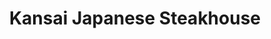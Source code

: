 ---
layout: place
title: "Kansai Japanese Steakhouse"
permalink: /kentucky/elizabethtown/kansai-japanese-steakhouse.html
stateAbbr: KY
stateName: Kentucky
cityName: Elizabethtown
place_id: ChIJqUWRkJLoaIgR2z67n3rsaMU
photos:
  - name: >-
      places/ChIJqUWRkJLoaIgR2z67n3rsaMU/photos/AeeoHcI86fcK9NlpJXJZ9fT_P0n6UyciAgOTJHIfBeSU0xAjq78QVOGcj7nFywXLlvzuWNJ61QvM638h_Un0eL1vITMUdH-nnZf8bAITc9JTnylw9TzFnJEnlp1nHkRT8RjxlDqO_RO22Df57Akm7ROgOKGrv91FKGvjlLTvp_BLlqM0sMOT3v1UTrEk91eB5FO1KN_0qBbh1NCxBPnNBFQlU-qDWCoT-ALkuhNZJyhsfeFOlR9i_dKaPiehd-vTu7aSdINKJBIazFdnfzyMy3dsn15cQnKZe2AfH_z18qVTvl8TOc3hMYCyOIcMDqTw-CpfP0S71B4OIAS8JZDj3z1VhefOwJR2XuxmRINZ8wh8uB-awMlEqbIUXCso8e5XUQWH1zwzYfAZXcX741jJFVttSvbTSmkp8tJOj5V84YpzjTN-z78
    widthPx: 4032
    heightPx: 3024
    authorAttributions:
      - displayName: Brandon Haycraft
        uri: https://maps.google.com/maps/contrib/111507080294657232830
        photoUri: >-
          https://lh3.googleusercontent.com/a-/ALV-UjXP1gIb-qRRQGIM8NjtMu4358fArlPp1Ibeg-B8OMR3DyZfeGg=s100-p-k-no-mo
    flagContentUri: >-
      https://www.google.com/local/imagery/report/?cb_client=maps_api_places.places_api&image_key=!1e10!2sCIHM0ogKEICAgICe9tO8ywE&hl=en-US
    googleMapsUri: >-
      https://www.google.com/maps/place//data=!3m4!1e2!3m2!1sCIHM0ogKEICAgICe9tO8ywE!2e10!4m2!3m1!1s0x8868e892909145a9:0xc568ec7a9fbb3edb
  - name: >-
      places/ChIJqUWRkJLoaIgR2z67n3rsaMU/photos/AeeoHcI6APO-mkQhE0wYyjP5HUWxJkCKGixbrRLllo6lCmutb9BVZhLbX77sdNGxcls_JHvyaWuuztbbYM8kbk-if_ZK-UepAXXN3ZYZsSUPcjIYsGKNPFabvahZHM3wBSTFVWcNiNmChf5yym9ii5J6guTgRjRT-x_8tQXZgwHfS_GdvfDK7pzuLy3wUMkOVbZ77mcjzn-w0A4zKJ4PZMgDBRL3sJaKHyT6KxKD4qI2WjTmDt12vn6zAWrrXY-YabUDQKTnYOO8I7Z66L7hVD1M-_jMyRd0TdVJxX8pY-_2ezaBNMCXhDOT3sBb9p_DTGPsNdiSfhPPx1LQHWERRvQVEkdOxRoA3Ev_w8avhDSXC7iyXfD6mdBo1JJegfrtqrwY75WWbmoKFhLXosOYAoanHoesIk5i2g_Sjt_iMrcFEAhDPnhl
    widthPx: 4000
    heightPx: 3000
    authorAttributions:
      - displayName: BK Burp
        uri: https://maps.google.com/maps/contrib/103489698660329723030
        photoUri: >-
          https://lh3.googleusercontent.com/a-/ALV-UjU4eV7cyEYC8MvFWyWPFsO47DXiQrEut4IuE3BHDxu7qM8kndnhOw=s100-p-k-no-mo
    flagContentUri: >-
      https://www.google.com/local/imagery/report/?cb_client=maps_api_places.places_api&image_key=!1e10!2sCIHM0ogKEICAgICp5uipyAE&hl=en-US
    googleMapsUri: >-
      https://www.google.com/maps/place//data=!3m4!1e2!3m2!1sCIHM0ogKEICAgICp5uipyAE!2e10!4m2!3m1!1s0x8868e892909145a9:0xc568ec7a9fbb3edb
  - name: >-
      places/ChIJqUWRkJLoaIgR2z67n3rsaMU/photos/AeeoHcJPURpqqxxjYR46HCgZGXhbx1ACCMEy9I984FPRBpdc6HZpqmBSuZmbxKf-Rn7jSINgWzAcORMji6dZapwPKia_XIPEtPWIQMgarkm-lbYZAy4we8eYnKEtoPInH8go8jEYHlV1LkaYu4Cj1jRU1Knq-GiRsCaryxQkko8_jmMYcf7lBWq_-z6Qg4sSKlTd8OUS44hl85siaXf8_yBwHSyAnSUMClEhxX6Vll0m75d1G3D3DYvLezN1E5p5NY6VgYlVbQLX21JBmmIAAVuxT6ERIPLlmSIOAiNxyN6XiuMd4hJSO5LLDtUNMXJ7Uup9u0faeUaLdw3BzlsDw-yoBAZDqW-DqQbxnpcYfNvE0hLIcz6dWpgqjbJ2g7imtTpuZtjQhLYqqHUGuMl7gcOzjpiUvcxJuiuRyGaXIkklkew_xA
    widthPx: 3430
    heightPx: 1800
    authorAttributions:
      - displayName: Chad Toland
        uri: https://maps.google.com/maps/contrib/101345913278013089549
        photoUri: >-
          https://lh3.googleusercontent.com/a-/ALV-UjVkLNNUn1Vs4A2m_KvhoYazF0McP5sswhmWnesjdY9ziehanS4JGQ=s100-p-k-no-mo
    flagContentUri: >-
      https://www.google.com/local/imagery/report/?cb_client=maps_api_places.places_api&image_key=!1e10!2sCIHM0ogKEICAgID2_qLGIw&hl=en-US
    googleMapsUri: >-
      https://www.google.com/maps/place//data=!3m4!1e2!3m2!1sCIHM0ogKEICAgID2_qLGIw!2e10!4m2!3m1!1s0x8868e892909145a9:0xc568ec7a9fbb3edb
  - name: >-
      places/ChIJqUWRkJLoaIgR2z67n3rsaMU/photos/AeeoHcKuVMh68xCuWdRWnqoRCc-pY_TtHeGjnJTFmEBlPU8GjQvv9x-Bsb6d6TG-xrCGL9Iy0Cv-sSLpe0I4baBhEez7XAdQIdzOdCFjXyHjGkfHynM_u6-PPQG_APv2yUjC7ugR_omjTPMiJKtk7VeglWrhwfmloJ7kdNm5tNzojM1Zoyw3nSAL5jYUU2kAempxNYHA9zTp1btN5_ORB5Ymnz4Zn05lm2S0r8-JfzK3g_05m7DB985JvNCyQG8mjjRR73WVHABXSmgKT7d8JtziFX_sGvK96prS6gQ9HlatvW92B3Ox1wQC-EpIJ8nsTH8zdUyScQRFYnxl1Rnn6rP14n7Fn_1oK3n9wiPe9Icag5MOvcdB73T0yObUypVKevt1RaGKGLj04_azBJ4a8C2tBmHSr-IbM8Ncqs_qfl7ZGuHRDmo
    widthPx: 3024
    heightPx: 4032
    authorAttributions:
      - displayName: Steve Simpkins (Slider)
        uri: https://maps.google.com/maps/contrib/104198009910031405465
        photoUri: >-
          https://lh3.googleusercontent.com/a-/ALV-UjU-VQn1GcwuDFNGE1rD5x6d2b51oaD4eB0PG3Ka-4JzqfSkbOKC_Q=s100-p-k-no-mo
    flagContentUri: >-
      https://www.google.com/local/imagery/report/?cb_client=maps_api_places.places_api&image_key=!1e10!2sCIHM0ogKEICAgIDOwei7tAE&hl=en-US
    googleMapsUri: >-
      https://www.google.com/maps/place//data=!3m4!1e2!3m2!1sCIHM0ogKEICAgIDOwei7tAE!2e10!4m2!3m1!1s0x8868e892909145a9:0xc568ec7a9fbb3edb
  - name: >-
      places/ChIJqUWRkJLoaIgR2z67n3rsaMU/photos/AeeoHcK948Yv3CO1MzLQ-Z6F62ZdQaf5zSWeFr-v-Hzj_hF4QLVldImtlHPrzmyrNp1azbBpNZKPU4KDMa4jdZy2qtkkgpv-lQp6WlAUIFFkDQhpa_k-Wpq76SqJJSLKomApplGZGjxOEqHjHWPVWdEbwtwiKXHSOohxvVXQ0qMc_a5ajRj27QGEk9OnnVwGBJ9JWaBHZX1L4i-4czigH7Rjbm3__2tqWnPfNay2aYzNbTARjHSKjpLhU7LyQ-Sa7EJzscccPf3WuFiiB2ztJqohkE_UVU55mR_3DrlDIcotx00goPrUxHtFVnqC5By_kiTXyX5tPIgzNKyoedGvP6Ns2GgMZJubanuBbRWKl36Jo9b4pvNsTUajL3Nz0gQ2-cdAqZqpq86yZhcS0KiTqEIrFJfPjjWxvn5ZlLMy1kFJR6cMjU-6
    widthPx: 2733
    heightPx: 2243
    authorAttributions:
      - displayName: James Cummings
        uri: https://maps.google.com/maps/contrib/111047028031471518268
        photoUri: >-
          https://lh3.googleusercontent.com/a-/ALV-UjV2g5TfTpzxDeT77ly7QaaJuJDfaOaUYl0dCJj71EzoWvF33M8=s100-p-k-no-mo
    flagContentUri: >-
      https://www.google.com/local/imagery/report/?cb_client=maps_api_places.places_api&image_key=!1e10!2sCIHM0ogKEICAgID9mpekogE&hl=en-US
    googleMapsUri: >-
      https://www.google.com/maps/place//data=!3m4!1e2!3m2!1sCIHM0ogKEICAgID9mpekogE!2e10!4m2!3m1!1s0x8868e892909145a9:0xc568ec7a9fbb3edb
  - name: >-
      places/ChIJqUWRkJLoaIgR2z67n3rsaMU/photos/AeeoHcIYuRAh-INppwBWkOrOetzAGBbY1p35Lb5x6Lj9BMmVLgwJQjlKbQ9TfvtX8sSt30Dlm8_RAZ98U_Lawwi-WIxAzqSercEnWriD4cjRQoeh0bUjAF8vMX7f74UgApMiokaEeQM82Tw9XHmnzDcgt60RNqZb2EkjzWvPi8f-PzJvLgk6BhJkwzDkNkgw16v8pjt9v5i2v8heoFgCjnTuTxkSrVHa4a5kQULDPjxb6ndlHsDx5LYk_4cnzL3TKf3gk8s85j6WlRtv20Sw_U-PeVURTXIF2PGHACslvRO2kqL0x2EpENUC8FvQI1Magf3WpbIMydUhVA7S3fOkwm5vqQ6b-9N8uv1CMS0rUfcZK_N6-QiOvuKbvNKstedRwmFfQQLctcbFltlzwtAssJQPEFsE9lBzPubsg0pZM77VNioT8g
    widthPx: 3024
    heightPx: 4032
    authorAttributions:
      - displayName: Steve Simpkins (Slider)
        uri: https://maps.google.com/maps/contrib/104198009910031405465
        photoUri: >-
          https://lh3.googleusercontent.com/a-/ALV-UjU-VQn1GcwuDFNGE1rD5x6d2b51oaD4eB0PG3Ka-4JzqfSkbOKC_Q=s100-p-k-no-mo
    flagContentUri: >-
      https://www.google.com/local/imagery/report/?cb_client=maps_api_places.places_api&image_key=!1e10!2sCIHM0ogKEICAgIDOwej3dA&hl=en-US
    googleMapsUri: >-
      https://www.google.com/maps/place//data=!3m4!1e2!3m2!1sCIHM0ogKEICAgIDOwej3dA!2e10!4m2!3m1!1s0x8868e892909145a9:0xc568ec7a9fbb3edb
  - name: >-
      places/ChIJqUWRkJLoaIgR2z67n3rsaMU/photos/AeeoHcLYv8XksrUcDMyaZ_gl1LWwjI5vBVmj-aEhGkOjHpz82C9RUHTD8flTaislCx2lqt6rh7ZLXTUJ47uKKQtUmsBUBzwYHFVEOq2xKBHu2wEF8Qd07EX8x9vJVjZPndwH9QWInOd-COATHH-kehMJCRKdR-B50_dwRvutdEHR24lejqjL2yXRjlFKv49-_ORzTCBcMP2OONWi0EBECgq2d0vdAdn-7DE_aHmJmeFpxzA4JXb-otgGmPLG_g8UmGrtyisG2AzsbOw10LsTKCiz22oliiDl_SFpRE0uCqicQwiKxNCVmoI4fSbqlbpkoNXd0M3Gr2XPmOu0CHk3fVMwIJP7rQa-fEWyfeqL4yKHOIijSJhu_gMsbDiPJez51jN16xeuNVd07LYwooLkJ6k7vPNaVWbQKBUTJNFI8BcLe1qU0WsG
    widthPx: 3024
    heightPx: 4032
    authorAttributions:
      - displayName: Sara C
        uri: https://maps.google.com/maps/contrib/102484068785566749593
        photoUri: >-
          https://lh3.googleusercontent.com/a-/ALV-UjX3Aud_sk7mVlgY3I5ExxJj0P1wJSg795YU9bhT_T7g5DumkfVHLw=s100-p-k-no-mo
    flagContentUri: >-
      https://www.google.com/local/imagery/report/?cb_client=maps_api_places.places_api&image_key=!1e10!2sCIHM0ogKEICAgIDXgvb2lQE&hl=en-US
    googleMapsUri: >-
      https://www.google.com/maps/place//data=!3m4!1e2!3m2!1sCIHM0ogKEICAgIDXgvb2lQE!2e10!4m2!3m1!1s0x8868e892909145a9:0xc568ec7a9fbb3edb
  - name: >-
      places/ChIJqUWRkJLoaIgR2z67n3rsaMU/photos/AeeoHcLbkvR7C4ciu93ACqneoRsPU0qT-15y6UdMHE6dR66KP9dWScOjNciUUPVQRJepCosDs6NriVRAl3Y3tlWxwYuN-Zq-cfWFRIHZiv5mbkJ5xjIF5GtZihham_wjBIOeTOdEqq5Rwb45vaBhazBsbmwGpkV_SDuSzJNqpmxGwnwsuFbmwrK9MKERfPyJ9BW7pc-tmJ07iptGaffO3QWKq54x11skbkFIQf1X_8Z3czZlaztiCVpm7Swk9eIbZzIhSw0WUx0XdI5BX_7p-vRmEnYKb-NbA9NBzVhsC1w5AkvPmzIhbxzO8pMJlWCF_4psAAOk6iFAG10Uz6d_xUjyYHMS2Ui2sL_Mywzxu5-G1p9UgX1ycEX4cY4_ZOlIZCCNoFpsRgD3f0uQ7ddjpPsq_nmhg1xRFbKd0MFUNdq-_MWvWCYT
    widthPx: 3072
    heightPx: 2763
    authorAttributions:
      - displayName: Teresa knudson
        uri: https://maps.google.com/maps/contrib/108019967160128736088
        photoUri: >-
          https://lh3.googleusercontent.com/a-/ALV-UjUEw-Rx2Srvd0ywrdg-E5BOJ_TwVvB6Ua5W8W3EWGxNJUx7tPCATw=s100-p-k-no-mo
    flagContentUri: >-
      https://www.google.com/local/imagery/report/?cb_client=maps_api_places.places_api&image_key=!1e10!2sCIHM0ogKEICAgIDh3MG-7AE&hl=en-US
    googleMapsUri: >-
      https://www.google.com/maps/place//data=!3m4!1e2!3m2!1sCIHM0ogKEICAgIDh3MG-7AE!2e10!4m2!3m1!1s0x8868e892909145a9:0xc568ec7a9fbb3edb
  - name: >-
      places/ChIJqUWRkJLoaIgR2z67n3rsaMU/photos/AeeoHcLfpLm1uOtwvMLhnKBaEhkY8DrQDEHRVwdHC6mjervO5pr7Lm4cvrcXLt7EgDcYQW0jHZdTiS32en5EAH5N4h9btdCvXRZ1vFsP_T6xE_a3fInSeBi5VGZYT95GmldLMPAdwf58skEQTkpgc3ghsG3svUJGfrPj7y8BXGolQNOxjjPcokPTHSlhYoCJrZNFp3S8Zc2Tnuo4yqwNyGqdLlbxrHPe1m3RrAGhFidiB_-mlbtjEh6pmjOztqJ44pR3MlqFcdah2fDJipGMMiB-sWRqCJt48QJt_OU8lfG0TGp918C-5BfDZJR-XAfyLusO0Bj_Q_o6IsYdxTweZ5I3eI2uo79EA6m5F0k5hpFubVx-abA1vkoKr8wbBlT_Z4huA8iALWZc_rycIr2x-yHrDR5LOhL46az_but8W_B2_nldcSju
    widthPx: 1932
    heightPx: 2576
    authorAttributions:
      - displayName: Kris Lawrence
        uri: https://maps.google.com/maps/contrib/117824048585046447299
        photoUri: >-
          https://lh3.googleusercontent.com/a-/ALV-UjWRIw9h9cbPsiLNQ5sGwbcnzShBO3ConVmda7DUSzwuO7Ayt71F=s100-p-k-no-mo
    flagContentUri: >-
      https://www.google.com/local/imagery/report/?cb_client=maps_api_places.places_api&image_key=!1e10!2sCIHM0ogKEICAgICc8cb9sQE&hl=en-US
    googleMapsUri: >-
      https://www.google.com/maps/place//data=!3m4!1e2!3m2!1sCIHM0ogKEICAgICc8cb9sQE!2e10!4m2!3m1!1s0x8868e892909145a9:0xc568ec7a9fbb3edb
  - name: >-
      places/ChIJqUWRkJLoaIgR2z67n3rsaMU/photos/AeeoHcL32Q-JftDXjExf9QwRPdH8T7L-SwN2a0R0NeNdTEAL_Xu9oxT4vKxKQIta1OAEe5faXhJuC0G-i_6rsvNSpORTgQixHWhHHcOPLqXqasI6aooySNqCaEQweUsDuqGBuiqLsotY7w5ctISBcv2dqovXQseUmhHC33yamHb3lWRVS9U1u_iQVk9ranLJqK6ZyP-x0f0Tl5j-tOdQpqba8OqN3dguwfg1cs78KfK4Q4j-S_OzJoeaTYszxafVCSHVGpbjxb2TQFXU2vXQ4BCoR4I_VrYqTdYAUQ1Nx9fKWpXaokT6YEayvswU8ivDlQoVsaVKksajWL3hwdLpjsngilizfhkQVqaHjyfjjR1w9ID0ZEvFXv-8JfWtaDACLTMxO8u4zxkdIoPDTixAgD2aJ7so6zzRMuhgQNc4NXXXtJ-0hQ
    widthPx: 2940
    heightPx: 2940
    authorAttributions:
      - displayName: Jeremy Cooley
        uri: https://maps.google.com/maps/contrib/114839012076780066733
        photoUri: >-
          https://lh3.googleusercontent.com/a/ACg8ocJxgNhahI04D13IoEEfzwJCRc-0EfVRSytWm5Qm5NFSfPh5Rw=s100-p-k-no-mo
    flagContentUri: >-
      https://www.google.com/local/imagery/report/?cb_client=maps_api_places.places_api&image_key=!1e10!2sCIHM0ogKEICAgIDb8LiBWw&hl=en-US
    googleMapsUri: >-
      https://www.google.com/maps/place//data=!3m4!1e2!3m2!1sCIHM0ogKEICAgIDb8LiBWw!2e10!4m2!3m1!1s0x8868e892909145a9:0xc568ec7a9fbb3edb
address: 1611 N Dixie Hwy, Elizabethtown, KY 42701, USA
street: 1611 N Dixie Hwy
city: Elizabethtown
state: KY
zip: '42701'
country: USA
neighborhood: null
latitude: '37.730100'
longitude: '-85.883463'
accessibility_options:
  wheelchairAccessibleParking: true
  wheelchairAccessibleEntrance: true
  wheelchairAccessibleRestroom: true
  wheelchairAccessibleSeating: true
business_status: OPERATIONAL
name: Kansai Japanese Steakhouse
google_maps_links:
  directionsUri: >-
    https://www.google.com/maps/dir//''/data=!4m7!4m6!1m1!4e2!1m2!1m1!1s0x8868e892909145a9:0xc568ec7a9fbb3edb!3e0
  placeUri: https://maps.google.com/?cid=14224879434459725531
  writeAReviewUri: >-
    https://www.google.com/maps/place//data=!4m3!3m2!1s0x8868e892909145a9:0xc568ec7a9fbb3edb!12e1
  reviewsUri: >-
    https://www.google.com/maps/place//data=!4m4!3m3!1s0x8868e892909145a9:0xc568ec7a9fbb3edb!9m1!1b1
  photosUri: >-
    https://www.google.com/maps/place//data=!4m3!3m2!1s0x8868e892909145a9:0xc568ec7a9fbb3edb!10e5
primary_type: Japanese Restaurant
opening_hours:
  regular: null
  current: null
secondary_opening_hours:
  regular:
    weekdayDescriptions: null
    type: null
  current:
    weekdayDescriptions: null
    type: null
phone: null
price_level: null
price_range: null
rating: null
rating_count: 0
website: null
description: null
reviews: null
parking_options: null
payment_options: null
allow_dogs: null
curbside_pickup: null
delivery: null
dine_in: null
good_for_children: null
good_for_groups: null
good_for_sports: null
live_music: null
menu_for_children: null
outdoor_seating: null
reservable: null
restroom: null
serves_beer: null
serves_breakfast: null
serves_brunch: null
serves_cocktails: null
serves_coffee: null
serves_dinner: null
serves_dessert: null
serves_lunch: null
serves_vegetarian_food: null
serves_wine: null
takeout: null
slug: Kansai-Japanese-Steakhouse

---